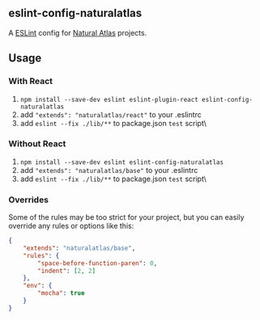 ## eslint-config-naturalatlas

A [ESLint](http://eslint.org/) config for [Natural Atlas](https://github.com/naturalatlas) projects.

## Usage

### With React

1. `npm install --save-dev eslint eslint-plugin-react eslint-config-naturalatlas`
2. add `"extends": "naturalatlas/react"` to your .eslintrc
3. add `eslint --fix ./lib/**` to package.json `test` script\

### Without React

1. `npm install --save-dev eslint eslint-config-naturalatlas`
2. add `"extends": "naturalatlas/base"` to your .eslintrc
3. add `eslint --fix ./lib/**` to package.json `test` script\

### Overrides

Some of the rules may be too strict for your project,
but you can easily override any rules or options like this:

```json
{
	"extends": "naturalatlas/base",
	"rules": {
		"space-before-function-paren": 0,
		"indent": [2, 2]
	},
	"env": {
		"mocha": true
	}
}
```
